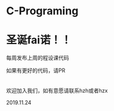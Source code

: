 # C-Programing
# 圣诞fai诺！！
每周发布上周的程设课代码

如果有更好的代码，请PR<br><br><br>
欢迎加入我们，如有意愿请联系hzh或者hzx

2019.11.24
